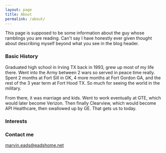 ```yaml
---
layout: page
title: About
permalink: /about/
---
```


This page is supposed to be some information about the guy whose ramblings you are reading.  Can't say I have honestly ever given thought about describing myself
beyond what you see in the blog header.

### Basic History

Graduated high school in Irving TX back in 1993, grew up most of my life there.  Went into the Army between 2 wars so served in peace time really.  Spent 2 months at Fort Sill in OK, 4 more months at Fort Gordon GA, and the rest of the 3 year term at Fort Hood TX.  So much for seeing the world in the military.

From there, it was marriage and kids.  Went to work eventually at GTE, which would later become Verizon.  Then finally Clearview, which would become API Healthcare, then swallowed up by GE.  That gets us to today.

### Interests



### Contact me

[marvin.eads@eadshome.net](mailto:marvin.eads@eadshome.net)